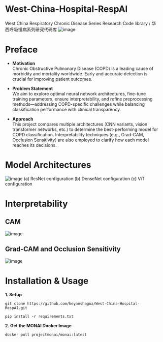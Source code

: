 # West-China-Hospital-RespAI
West China Respiratory Chronic Disease Series Research Code library / 华西呼吸慢病系列研究代码库
![image](https://github.com/user-attachments/assets/53706556-56f3-4bd3-bc34-dd3374af4d85)
# Preface
- **Motivation**  
Chronic Obstructive Pulmonary Disease (COPD) is a leading cause of morbidity and mortality worldwide. Early and accurate detection is crucial for improving patient outcomes.

- **Problem Statement**  
We aim to explore optimal neural network architectures, fine-tune training parameters, ensure interpretability, and refine preprocessing methods—addressing COPD-specific challenges while balancing classification performance with clinical transparency.

- **Approach**  
This project compares multiple architectures (CNN variants, vision transformer networks, etc.) to determine the best-performing model for COPD classification. Interpretability techniques (e.g., Grad-CAM, Occlusion Sensitivity) are also employed to clarify how each model reaches its decisions.

# Model Architectures
![image](https://github.com/user-attachments/assets/0dfaec3f-93f8-493a-86ad-7ab451dd8b5d)
    (a) ResNet configuration (b) DenseNet configuration (c) ViT configuration

# Interpretability
## CAM
![image](https://github.com/user-attachments/assets/f24e1c0d-e63e-4906-a778-b879aa0cb457)

## Grad-CAM and Occlusion Sensitivity
![image](https://github.com/user-attachments/assets/2648c1f0-f84a-4a5b-9e5d-529183be41df)

# Installation & Usage
**1. Setup**

`git clone https://github.com/keyanshagua/West-China-Hospital-RespAI.git`

 `pip install -r requirements.txt`
 
**2. Get the MONAI Docker Image**

`docker pull projectmonai/monai:latest`
